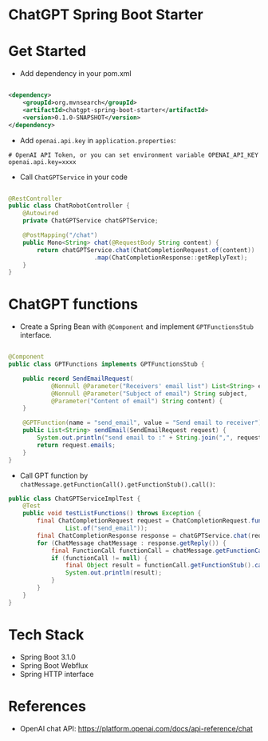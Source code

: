 ChatGPT Spring Boot Starter
===========================

# Get Started

* Add dependency in your pom.xml

```xml

<dependency>
    <groupId>org.mvnsearch</groupId>
    <artifactId>chatgpt-spring-boot-starter</artifactId>
    <version>0.1.0-SNAPSHOT</version>
</dependency>
```

* Add `openai.api.key` in `application.properties`:

```properties
# OpenAI API Token, or you can set environment variable OPENAI_API_KEY
openai.api.key=xxxx
```

* Call `ChatGPTService` in your code

```java

@RestController
public class ChatRobotController {
    @Autowired
    private ChatGPTService chatGPTService;

    @PostMapping("/chat")
    public Mono<String> chat(@RequestBody String content) {
        return chatGPTService.chat(ChatCompletionRequest.of(content))
                        .map(ChatCompletionResponse::getReplyText);
    }
}
```

# ChatGPT functions

* Create a Spring Bean with `@Component` and implement `GPTFunctionsStub` interface.

```java

@Component
public class GPTFunctions implements GPTFunctionsStub {

    public record SendEmailRequest(
            @Nonnull @Parameter("Receivers' email list") List<String> emails,
            @Nonnull @Parameter("Subject of email") String subject,
            @Parameter("Content of email") String content) {
    }

    @GPTFunction(name = "send_email", value = "Send email to receiver")
    public List<String> sendEmail(SendEmailRequest request) {
        System.out.println("send email to :" + String.join(",", request.emails));
        return request.emails;
    }
}
```

* Call GPT function by `chatMessage.getFunctionCall().getFunctionStub().call()`:

```java
public class ChatGPTServiceImplTest {
    @Test
    public void testListFunctions() throws Exception {
        final ChatCompletionRequest request = ChatCompletionRequest.functions("Hi Jackie. If you have time, could you send an email to libing.chen@gmail.com and linux_china@hotmail.com and invite to join the party on tomorrow? Thanks!",
                List.of("send_email"));
        final ChatCompletionResponse response = chatGPTService.chat(request).block();
        for (ChatMessage chatMessage : response.getReply()) {
            final FunctionCall functionCall = chatMessage.getFunctionCall();
            if (functionCall != null) {
                final Object result = functionCall.getFunctionStub().call();
                System.out.println(result);
            }
        }
    }
}
```

# Tech Stack

* Spring Boot 3.1.0
* Spring Boot Webflux
* Spring HTTP interface

# References

* OpenAI chat API: https://platform.openai.com/docs/api-reference/chat